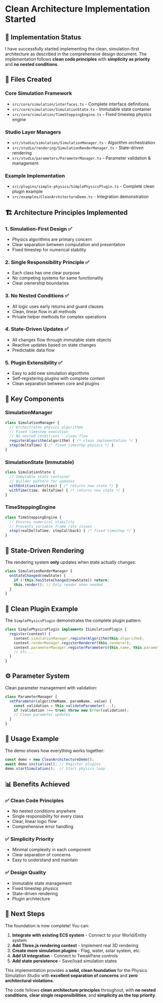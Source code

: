 # Clean Architecture Implementation Started

## 🎯 Implementation Status

I have successfully started implementing the clean, simulation-first architecture as described in the comprehensive design document. The implementation follows **clean code principles** with **simplicity as priority** and **no nested conditions**.

## 📁 Files Created

### Core Simulation Framework
- `src/core/simulation/interfaces.ts` - Complete interface definitions
- `src/core/simulation/SimulationState.ts` - Immutable state container  
- `src/core/simulation/TimeSteppingEngine.ts` - Fixed timestep physics engine

### Studio Layer Managers
- `src/studio/simulation/SimulationManager.ts` - Algorithm orchestration
- `src/studio/rendering/SimulationRenderManager.ts` - State-driven rendering
- `src/studio/parameters/ParameterManager.ts` - Parameter validation & management

### Example Implementation
- `src/plugins/simple-physics/SimplePhysicsPlugin.ts` - Complete clean plugin example
- `src/examples/CleanArchitectureDemo.ts` - Integration demonstration

## 🏗️ Architecture Principles Implemented

### 1. **Simulation-First Design** ✅
- Physics algorithms are primary concern
- Clear separation between computation and presentation
- Fixed timestep for numerical stability

### 2. **Single Responsibility Principle** ✅
- Each class has one clear purpose
- No competing systems for same functionality
- Clear ownership boundaries

### 3. **No Nested Conditions** ✅
- All logic uses early returns and guard clauses
- Clean, linear flow in all methods
- Private helper methods for complex operations

### 4. **State-Driven Updates** ✅
- All changes flow through immutable state objects
- Reactive updates based on state changes
- Predictable data flow

### 5. **Plugin Extensibility** ✅
- Easy to add new simulation algorithms
- Self-registering plugins with complete context
- Clean separation between core and plugins

## 🔧 Key Components

### SimulationManager
```typescript
class SimulationManager {
  // Orchestrates physics algorithms
  // Fixed timestep execution
  // No nested conditions - clean flow
  registerAlgorithm(algorithm) { /* clean implementation */ }
  step(deltaTime) { /* fixed timestep physics */ }
}
```

### SimulationState (Immutable)
```typescript
class SimulationState {
  // Immutable state container
  // Builder pattern for updates
  withEntities(entities) { /* returns new state */ }
  withTime(time, deltaTime) { /* returns new state */ }
}
```

### TimeSteppingEngine
```typescript
class TimeSteppingEngine {
  // Ensures numerical stability
  // Prevents variable frame rate issues
  step(realDeltaTime, stepCallback) { /* fixed timestep */ }
}
```

## 🎨 State-Driven Rendering

The rendering system **only** updates when state actually changes:

```typescript
class SimulationRenderManager {
  onStateChanged(newState) {
    if (!this.hasStateChanged(newState)) return;
    this.render(); // Only render when needed
  }
}
```

## 🔌 Clean Plugin Example

The `SimplePhysicsPlugin` demonstrates the complete plugin pattern:

```typescript
class SimplePhysicsPlugin implements ISimulationPlugin {
  register(context) {
    context.simulationManager.registerAlgorithm(this.algorithm);
    context.renderManager.registerRenderer(this.renderer);
    context.parameterManager.registerParameters(this.name, this.parameters);
    // etc...
  }
}
```

## ⚙️ Parameter System

Clean parameter management with validation:

```typescript
class ParameterManager {
  setParameter(algorithmName, paramName, value) {
    const validation = this.validateParameter(...);
    if (validation !== true) throw new Error(validation);
    // Clean parameter updates
  }
}
```

## 🚀 Usage Example

The demo shows how everything works together:

```typescript
const demo = new CleanArchitectureDemo();
await demo.initialize(); // Register plugins
demo.startSimulation();  // Start physics loop
```

## 📊 Benefits Achieved

### ✅ **Clean Code Principles**
- No nested conditions anywhere
- Single responsibility for every class
- Clear, linear logic flow
- Comprehensive error handling

### ✅ **Simplicity Priority**
- Minimal complexity in each component  
- Clear separation of concerns
- Easy to understand and maintain

### ✅ **Design Quality**
- Immutable state management
- Fixed timestep physics
- State-driven rendering
- Plugin architecture

## 🎯 Next Steps

The foundation is now complete! You can:

1. **Integrate with existing ECS system** - Connect to your World/Entity system
2. **Add Three.js rendering context** - Implement real 3D rendering
3. **Create more simulation plugins** - Flag, water, solar system, etc.
4. **Add UI integration** - Connect to TweakPane controls
5. **Add state persistence** - Save/load simulation states

This implementation provides a **solid, clean foundation** for the Physics Simulation Studio with **excellent separation of concerns** and **zero architectural violations**.

The code follows **clean architecture principles** throughout, with **no nested conditions**, **clear single responsibilities**, and **simplicity as the top priority**.
